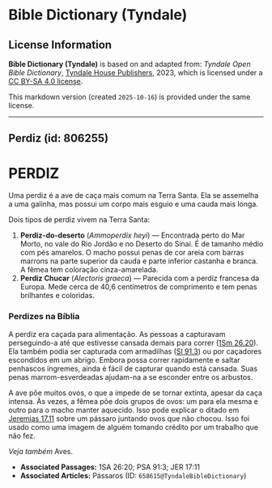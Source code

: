 # Bible Dictionary (Tyndale)

## License Information

**Bible Dictionary (Tyndale)** is based on and adapted from: _Tyndale Open Bible Dictionary_, [Tyndale House Publishers](https://tyndaleopenresources.com/), 2023, which is licensed under a [CC BY-SA 4.0 license](https://creativecommons.org/licenses/by-sa/4.0/legalcode.en).

This markdown version (created `2025-10-16`) is provided under the same license.



--------------------------------

## Perdiz (id: 806255)

PERDIZ
======

Uma perdiz é a ave de caça mais comum na Terra Santa. Ela se assemelha a uma galinha, mas possui um corpo mais esguio e uma cauda mais longa.

Dois tipos de perdiz vivem na Terra Santa:

1. **Perdiz\-do\-deserto** (*Ammoperdix heyi*) — Encontrada perto do Mar Morto, no vale do Rio Jordão e no Deserto do Sinai. É de tamanho médio com pés amarelos. O macho possui penas de cor areia com barras marrons na parte superior da cauda e parte inferior castanha e branca. A fêmea tem coloração cinza\-amarelada.
2. **Perdiz Chucar** (*Alectoris graeca*) — Parecida com a perdiz francesa da Europa. Mede cerca de 40,6 centímetros de comprimento e tem penas brilhantes e coloridas.

### Perdizes na Bíblia

A perdiz era caçada para alimentação. As pessoas a capturavam perseguindo\-a até que estivesse cansada demais para correr ([1Sm 26\.20](https://ref.ly/1Sam26:20)). Ela também podia ser capturada com armadilhas ([Sl 91\.3](https://ref.ly/Ps91:3)) ou por caçadores escondidos em um abrigo. Embora possa correr rapidamente e saltar penhascos íngremes, ainda é fácil de capturar quando está cansada. Suas penas marrom\-esverdeadas ajudam\-na a se esconder entre os arbustos.

A ave põe muitos ovos, o que a impede de se tornar extinta, apesar da caça intensa. Às vezes, a fêmea põe dois grupos de ovos: um para ela mesma e outro para o macho manter aquecido. Isso pode explicar o ditado em [Jeremias 17\.11](https://ref.ly/Jer17:11) sobre um pássaro juntando ovos que não chocou. Isso foi usado como uma imagem de alguém tomando crédito por um trabalho que não fez.

*Veja também* Aves.

* **Associated Passages:** 1SA 26:20; PSA 91:3; JER 17:11
* **Associated Articles:** Pássaros (ID: `658615@TyndaleBibleDictionary`)

